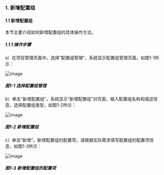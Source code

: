 ### 1. 新增配置组

#### 1.1 新增配置组

本节主要介绍如何新增配置组的具体操作方法。

##### 1.1.1 操作步骤

a）在项目管理页面中，选择“配置组管理”，系统显示配置组管理页面，如图1-1所示：

![image](https://user-images.githubusercontent.com/79617492/170647488-ea2faeba-d8ba-484c-a5c7-0f79a18820f1.png)

##### 图1-1 选择配置组管理

b）单击“新增配置组”，系统显示“新增配置组”对页面，输入配置组名称和描述信息，选择配置组类型，如图1-2所示：

![image](https://user-images.githubusercontent.com/79617492/170647499-18a7dd10-3e7a-4526-92ad-3f6753cbb37d.png)

##### 图1-2 新增配置组

c）单击“新增”，新增配置组的配置项，请根据实际需求填写配置组的配置项信息，如图1-3所示：

![image](https://user-images.githubusercontent.com/79617492/170647513-57a7af88-612c-4240-9678-c51595df4441.png)

##### 图1-3 新增配置组的配置项
